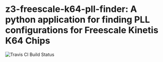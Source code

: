 # z3-freescale-k64-pll-finder: A python application for finding PLL configurations for Freescale Kinetis K64 Chips

![Travis CI Build Status](https://travis-ci.org/cwoodall/z3-freescale-k64-pll-finder.svg)
